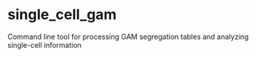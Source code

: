 # single_cell_gam
Command line tool for processing GAM segregation tables and analyzing single-cell information
